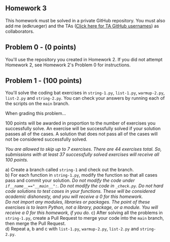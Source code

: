 ## Homework 3
This homework must be solved in a private GitHub repository. You must also add me (edkrueger) and the TAs ([Click here for TA GitHub usernames](/ta-githubs.txt)) as collaborators.  

## Problem 0 - (0 points)
You'll use the repository you created in Homework 2. If you did not attempt Homework 2, see Homework 2's Problem 0 for instructions.

## Problem 1 - (100 points)
You'll solve the coding bat exercises in `string-1.py`, `list-1.py`, `warmup-2.py`, `list-2.py` and `string-2.py`. You can check your answers by running each of the scripts on the `main` branch.  

When grading this problem...  

100 points will be awarded in proportion to the number of exercises you successfully solve. An exercise will be successfully solved if your solution passes all of the cases. A solution that does not pass all of the cases will not be considered successfully solved.  

_You are allowed to skip up to 7 exercises. There are 44 exercises total. So, submissions with at least 37 successfully solved exercises will receive all 100 points._  

a) Create a branch called `string-1` and check out the branch.  
b) For each function in `string-1.py`, modify the function so that all cases pass and commit your solution. _Do not modify the code under `if__name__=="__main__":`. Do not modify the code in `_check.py`. Do not hard code solutions to test cases in your functions. These will be considered academic dishonesty, and you will receive a 0 for this homework._  
_Do not import any modules, libraries or packages. The point of these exercises is to learn Python, not a library, package, or a module. You will receive a 0 for this homework, if you do._
c) After solving all the problems in `string-1.py`, create a Pull Request to merge your code into the `main` branch, then merge the Pull Request.  
d) Repeat a, b and c with `list-1.py`, `warmup-2.py`, `list-2.py` and `string-2.py`.
